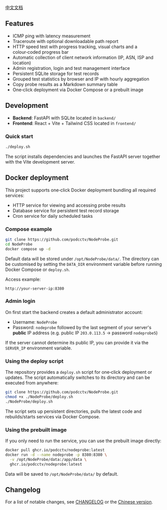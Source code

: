 
[中文文档](README.zh.md)

## Features

- ICMP ping with latency measurement
- Traceroute with optional downloadable path report
- HTTP speed test with progress tracking, visual charts and a colour‑coded progress bar
- Automatic collection of client network information (IP, ASN, ISP and location)
- Admin registration, login and test management interface
- Persistent SQLite storage for test records
- Grouped test statistics by browser and IP with hourly aggregation
- Copy probe results as a Markdown summary table
- One‑click deployment via Docker Compose or a prebuilt image

## Development

- **Backend**: FastAPI with SQLite located in `backend/`
- **Frontend**: React + Vite + Tailwind CSS located in `frontend/`

### Quick start

```bash
./deploy.sh
```

The script installs dependencies and launches the FastAPI server together with the Vite development server.

## Docker deployment

This project supports one‑click Docker deployment bundling all required services:

- HTTP service for viewing and accessing probe results
- Database service for persistent test record storage
- Cron service for daily scheduled tasks

### Compose example

```bash
git clone https://github.com/podcctv/NodeProbe.git
cd NodeProbe
docker compose up -d
```

Default data will be stored under `/opt/NodeProbe/data/`.
The directory can be customised by setting the `DATA_DIR` environment variable
before running Docker Compose or `deploy.sh`.

Access example:

```
http://your-server-ip:8380
```

### Admin login

On first start the backend creates a default administrator account:

- Username: `NodeProbe`
- Password: `nodeprobe` followed by the last segment of your server's **public** IP address
  (e.g. public IP `203.0.113.5` -> password `nodeprobe5`)

If the server cannot determine its public IP, you can provide it via the `SERVER_IP`
environment variable.

### Using the deploy script

The repository provides a `deploy.sh` script for one‑click deployment or updates. The script automatically switches to its directory and can be executed from anywhere:

```bash
git clone https://github.com/podcctv/NodeProbe.git
chmod +x ./NodeProbe/deploy.sh
./NodeProbe/deploy.sh
```

The script sets up persistent directories, pulls the latest code and rebuilds/starts services via Docker Compose.

### Using the prebuilt image

If you only need to run the service, you can use the prebuilt image directly:

```bash
docker pull ghcr.io/podcctv/nodeprobe:latest
docker run -d --name nodeprobe -p 8380:8380 \
  -v /opt/NodeProbe/data:/app/data \
  ghcr.io/podcctv/nodeprobe:latest
```

Data will be saved to `/opt/NodeProbe/data/` by default.

## Changelog

For a list of notable changes, see [CHANGELOG](CHANGELOG.md) or the [Chinese version](CHANGELOG.zh.md).

